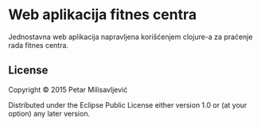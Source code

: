 # Web aplikacija fitnes centra

Jednostavna web aplikacija napravljena korišćenjem clojure-a za praćenje rada fitnes centra.

## License

Copyright © 2015 Petar Milisavljević

Distributed under the Eclipse Public License either version 1.0 or (at
your option) any later version.
